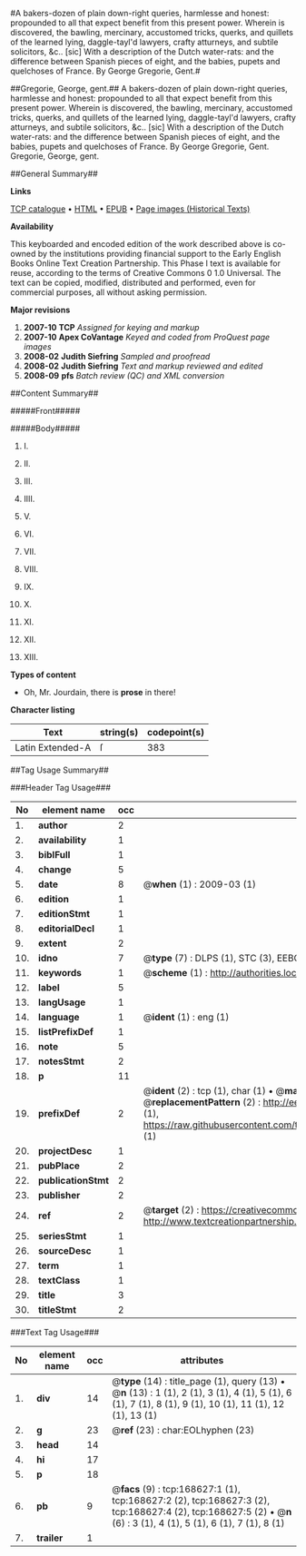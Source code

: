 #A bakers-dozen of plain down-right queries, harmlesse and honest: propounded to all that expect benefit from this present power. Wherein is discovered, the bawling, mercinary, accustomed tricks, querks, and quillets of the learned lying, daggle-tayl'd lawyers, crafty atturneys, and subtile solicitors, &c.. [sic] With a description of the Dutch water-rats: and the difference between Spanish pieces of eight, and the babies, pupets and quelchoses of France. By George Gregorie, Gent.#

##Gregorie, George, gent.##
A bakers-dozen of plain down-right queries, harmlesse and honest: propounded to all that expect benefit from this present power. Wherein is discovered, the bawling, mercinary, accustomed tricks, querks, and quillets of the learned lying, daggle-tayl'd lawyers, crafty atturneys, and subtile solicitors, &c.. [sic] With a description of the Dutch water-rats: and the difference between Spanish pieces of eight, and the babies, pupets and quelchoses of France. By George Gregorie, Gent.
Gregorie, George, gent.

##General Summary##

**Links**

[TCP catalogue](http://www.ota.ox.ac.uk/tcp/)  • 
[HTML](http://tei.it.ox.ac.uk/tcp/Texts-HTML/free/A85/A85681.html)  • 
[EPUB](http://tei.it.ox.ac.uk/tcp/Texts-EPUB/free/A85/A85681.epub) • 
[Page images (Historical Texts)](https://data.historicaltexts.jisc.ac.uk/view?pubId=eebo-99862664e&pageId=eebo-99862664e-168627-1)

**Availability**

This keyboarded and encoded edition of the
	       work described above is co-owned by the institutions
	       providing financial support to the Early English Books
	       Online Text Creation Partnership. This Phase I text is
	       available for reuse, according to the terms of Creative
	       Commons 0 1.0 Universal. The text can be copied,
	       modified, distributed and performed, even for
	       commercial purposes, all without asking permission.

**Major revisions**

1. __2007-10__ __TCP__ *Assigned for keying and markup*
1. __2007-10__ __Apex CoVantage__ *Keyed and coded from ProQuest page images*
1. __2008-02__ __Judith Siefring__ *Sampled and proofread*
1. __2008-02__ __Judith Siefring__ *Text and markup reviewed and edited*
1. __2008-09__ __pfs__ *Batch review (QC) and XML conversion*

##Content Summary##

#####Front#####

#####Body#####

1. I.

1. II.

1. III.

1. IIII.

1. V.

1. VI.

1. VII.

1. VIII.

1. IX.

1. X.

1. XI.

1. XII.

1. XIII.

**Types of content**

  * Oh, Mr. Jourdain, there is **prose** in there!

**Character listing**


|Text|string(s)|codepoint(s)|
|---|---|---|
|Latin Extended-A|ſ|383|

##Tag Usage Summary##

###Header Tag Usage###

|No|element name|occ|attributes|
|---|---|---|---|
|1.|__author__|2||
|2.|__availability__|1||
|3.|__biblFull__|1||
|4.|__change__|5||
|5.|__date__|8| @__when__ (1) : 2009-03 (1)|
|6.|__edition__|1||
|7.|__editionStmt__|1||
|8.|__editorialDecl__|1||
|9.|__extent__|2||
|10.|__idno__|7| @__type__ (7) : DLPS (1), STC (3), EEBO-CITATION (1), PROQUEST (1), VID (1)|
|11.|__keywords__|1| @__scheme__ (1) : http://authorities.loc.gov/ (1)|
|12.|__label__|5||
|13.|__langUsage__|1||
|14.|__language__|1| @__ident__ (1) : eng (1)|
|15.|__listPrefixDef__|1||
|16.|__note__|5||
|17.|__notesStmt__|2||
|18.|__p__|11||
|19.|__prefixDef__|2| @__ident__ (2) : tcp (1), char (1)  •  @__matchPattern__ (2) : ([0-9\-]+):([0-9IVX]+) (1), (.+) (1)  •  @__replacementPattern__ (2) : http://eebo.chadwyck.com/downloadtiff?vid=$1&page=$2 (1), https://raw.githubusercontent.com/textcreationpartnership/Texts/master/tcpchars.xml#$1 (1)|
|20.|__projectDesc__|1||
|21.|__pubPlace__|2||
|22.|__publicationStmt__|2||
|23.|__publisher__|2||
|24.|__ref__|2| @__target__ (2) : https://creativecommons.org/publicdomain/zero/1.0/ (1), http://www.textcreationpartnership.org/docs/. (1)|
|25.|__seriesStmt__|1||
|26.|__sourceDesc__|1||
|27.|__term__|1||
|28.|__textClass__|1||
|29.|__title__|3||
|30.|__titleStmt__|2||


###Text Tag Usage###

|No|element name|occ|attributes|
|---|---|---|---|
|1.|__div__|14| @__type__ (14) : title_page (1), query (13)  •  @__n__ (13) : 1 (1), 2 (1), 3 (1), 4 (1), 5 (1), 6 (1), 7 (1), 8 (1), 9 (1), 10 (1), 11 (1), 12 (1), 13 (1)|
|2.|__g__|23| @__ref__ (23) : char:EOLhyphen (23)|
|3.|__head__|14||
|4.|__hi__|17||
|5.|__p__|18||
|6.|__pb__|9| @__facs__ (9) : tcp:168627:1 (1), tcp:168627:2 (2), tcp:168627:3 (2), tcp:168627:4 (2), tcp:168627:5 (2)  •  @__n__ (6) : 3 (1), 4 (1), 5 (1), 6 (1), 7 (1), 8 (1)|
|7.|__trailer__|1||
